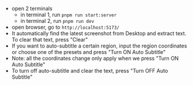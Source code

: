 - open 2 terminals
    - in terminal 1, run `pnpm run start:server`
    - in terminal 2, run `pnpm run dev`
- open browser, go to `http://localhost:5173/`
- It automatically find the latest screenshot from Desktop and extract text. To clear that text, press "Clear"
- If you want to auto-subtitle a certain region, input the region coordinates or choose one of the presets and press "Turn ON Auto Subtitle"
- Note: all the coordinates change only apply when we press "Turn ON Auto Subtitle"
- To turn off auto-subtitle and clear the text, press "Turn OFF Auto Subtitle"